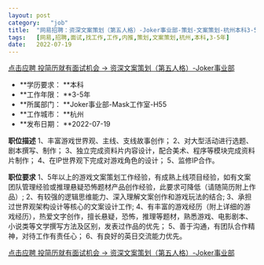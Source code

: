 ```yaml
---
layout:	post
category:	"job"
title:	"网易招聘：资深文案策划（第五人格）-Joker事业部-策划-文案策划-杭州本科3-5年"
tags:	[网易,招聘,面试,找工作,工作,内推,策划,文案策划,杭州,本科,3-5年]
date:	2022-07-19
---
```


[点击应聘 投简历就有面试机会 -> 资深文案策划（第五人格）-Joker事业部](http://mobile.bole.netease.com/bole/boleDetail?id=40996&employeeId=346f03c3cda5f04c&key=all)



- **学历要求： **本科
- **工作年限： **3-5年
- **所属部门： **Joker事业部-Mask工作室-H55
- **工作城市： **杭州
- **发布日期： **2022-07-19



**职位描述**
1、丰富游戏世界观、主线、支线故事创作；
2、对大型活动进行选题、剧本撰写、制作；
3、独立完成资料片内容设计，配合美术、程序等模块完成资料片制作；
4、在IP世界观下完成对游戏角色的设计；
5、监修IP合作。



**职位要求**
1、5年以上的游戏文案策划工作经验，有成熟上线项目经验，如有文案团队管理经验或推理悬疑恐怖题材产品创作经验，此要求可降低（请随简历附上作品）;
2、有较强的逻辑思维能力、深入理解文案创作和游戏玩法的结合;
3、承担过世界观架构设计等核心的文案设计工作;
4、有丰富的游戏经历（附上详细的游戏经历），热爱文字创作，擅长悬疑，恐怖，推理等题材，熟悉游戏、电影剧本、小说类等文学撰写方法及区别，发表过作品的优先；
5、善于沟通，有团队合作精神，对待工作有责任心；
6、有良好的英日交流能力优先。



[点击应聘 投简历就有面试机会 -> 资深文案策划（第五人格）-Joker事业部](http://mobile.bole.netease.com/bole/boleDetail?id=40996&employeeId=346f03c3cda5f04c&key=all)